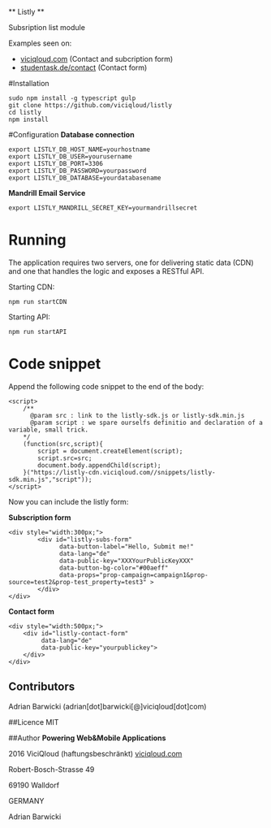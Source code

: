 ** Listly **

Subsription list module

Examples seen on:

* [viciqloud.com](https://viciqloud.com) (Contact and subcription form) 
* [studentask.de/contact](https://studentask.de/contact) (Contact form) 


#Installation
```
sudo npm install -g typescript gulp
git clone https://github.com/viciqloud/listly
cd listly
npm install
```

#Configuration
**Database connection**
```
export LISTLY_DB_HOST_NAME=yourhostname
export LISTLY_DB_USER=yourusername
export LISTLY_DB_PORT=3306
export LISTLY_DB_PASSWORD=yourpassword
export LISTLY_DB_DATABASE=yourdatabasename
```

**Mandrill Email Service**
```
export LISTLY_MANDRILL_SECRET_KEY=yourmandrillsecret
```

# Running
The application requires two servers, one for delivering static data (CDN) and one that handles the logic and exposes a RESTful API.

Starting CDN:
```
npm run startCDN
```

Starting API:
```
npm run startAPI
```

# Code snippet
Append the following code snippet to the end of the body:
```
<script>
    /**
      @param src : link to the listly-sdk.js or listly-sdk.min.js
      @param script : we spare ourselfs definitio and declaration of a variable, small trick.
    */
    (function(src,script){
        script = document.createElement(script);
        script.src=src;
        document.body.appendChild(script);
    }("https://listly-cdn.viciqloud.com//snippets/listly-sdk.min.js","script"));
</script>  
```

Now you can include the listly form:

**Subscription form**
```
<div style="width:300px;">
        <div id="listly-subs-form" 
              data-button-label="Hello, Submit me!" 
              data-lang="de" 
              data-public-key="XXXYourPublicKeyXXX" 
              data-button-bg-color="#00aeff"
              data-props="prop-campaign=campaign1&prop-source=test2&prop-test_property=test3" >
        </div>
</div>
```

**Contact form**
```
<div style="width:500px;">
    <div id="listly-contact-form" 
         data-lang="de" 
         data-public-key="yourpublickey">
    </div>
</div>  
```


## Contributors
Adrian Barwicki (adrian[dot]barwicki[@]viciqloud[dot]com)

##Licence
MIT

##Author
**Powering Web&Mobile Applications**

2016 ViciQloud (haftungsbeschränkt) [viciqloud.com](https://viciqloud.com) 

Robert-Bosch-Strasse 49 

69190 Walldorf

GERMANY 

Adrian Barwicki 
